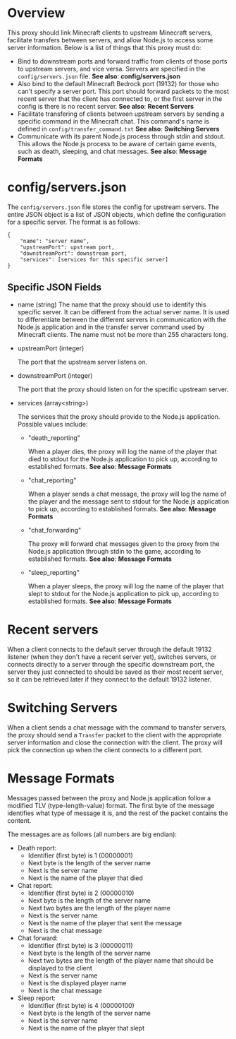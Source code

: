 # Overview
This proxy should link Minecraft clients to upstream Minecraft servers, facilitate transfers between servers, and allow Node.js to access some server information. Below is a list of things that this proxy must do:
* Bind to downstream ports and forward traffic from clients of those ports to upstream servers, and vice versa. Servers are specified in the `config/servers.json` file. **See also**: **config/servers.json**
* Also bind to the default Minecraft Bedrock port (19132) for those who can't specify a server port. This port should forward packets to the most recent server that the client has connected to, or the first server in the config is there is no recent server. **See also**: **Recent Servers**
* Facilitate transfering of clients between upstream servers by sending a specific command in the Minecraft chat. This command's name is defined in `config/transfer_command.txt` **See also**: **Switching Servers**
* Communicate with its parent Node.js process through stdin and stdout. This allows the Node.js process to be aware of certain game events, such as death, sleeping, and chat messages. **See also**: **Message Formats**
# config/servers.json
The `config/servers.json` file stores the config for upstream servers. The entire JSON object is a list of JSON objects, which define the configuration for a specific server. The format is as follows:

    {
        "name": "server name",
        "upstreamPort": upstream port,
        "downstreamPort": downstream port,
        "services": [services for this specific server]
    }

## Specific JSON Fields
* name (string)
    The name that the proxy should use to identify this specific server. It can be different from the actual server name. It is used to differentiate between the different servers in communication with the Node.js application and in the transfer server command used by Minecraft clients. The name must not be more than 255 characters long.
* upstreamPort (integer)

    The port that the upstream server listens on.

* downstreamPort (integer)

    The port that the proxy should listen on for the specific upstream server.

* services (array\<string\>)

    The services that the proxy should provide to the Node.js application. Possible values include:

    * "death_reporting"

        When a player dies, the proxy will log the name of the player that died to stdout for the Node.js application to pick up, according to established formats. **See also**: **Message Formats**

    * "chat_reporting"

        When a player sends a chat message, the proxy will log the name of the player and the message sent to stdout for the Node.js application to pick up, according to established formats. **See also**: **Message Formats**

    * "chat_forwarding"

        The proxy will forward chat messages given to the proxy from the Node.js application through stdin to the game, according to established formats. **See also**: **Message Formats**

    * "sleep_reporting"

        When a player sleeps, the proxy will log the name of the player that slept to stdout for the Node.js application to pick up, according to established formats. **See also**: **Message Formats**

# Recent servers
When a client connects to the default server through the default 19132 listener (when they don't have a recent server yet), switches servers, or connects directly to a server through the specific downstream port, the server they just connected to should be saved as their most recent server, so it can be retrieved later if they connect to the default 19132 listener.
# Switching Servers
When a client sends a chat message with the command to transfer servers, the proxy should send a `Transfer` packet to the client with the appropriate server information and close the connection with the client. The proxy will pick the connection up when the client connects to a different port.
# Message Formats
Messages passed between the proxy and Node.js application follow a modified TLV (type-length-value) format. The first byte of the message identifies what type of message it is, and the rest of the packet contains the content.

The messages are as follows (all numbers are big endian):
* Death report:
    * Identifier (first byte) is 1 (00000001)
    * Next byte is the length of the server name
    * Next is the server name
    * Next is the name of the player that died
* Chat report:
    * Identifier (first byte) is 2 (00000010)
    * Next byte is the length of the server name
    * Next two bytes are the length of the player name
    * Next is the server name
    * Next is the name of the player that sent the message
    * Next is the chat message
* Chat forward:
    * Identifier (first byte) is 3 (00000011)
    * Next byte is the length of the server name
    * Next two bytes are the length of the player name that should be displayed to the client
    * Next is the server name
    * Next is the displayed player name
    * Next is the chat message
* Sleep report:
    * Identifier (first byte) is 4 (00000100)
    * Next byte is the length of the server name
    * Next is the server name
    * Next is the name of the player that slept